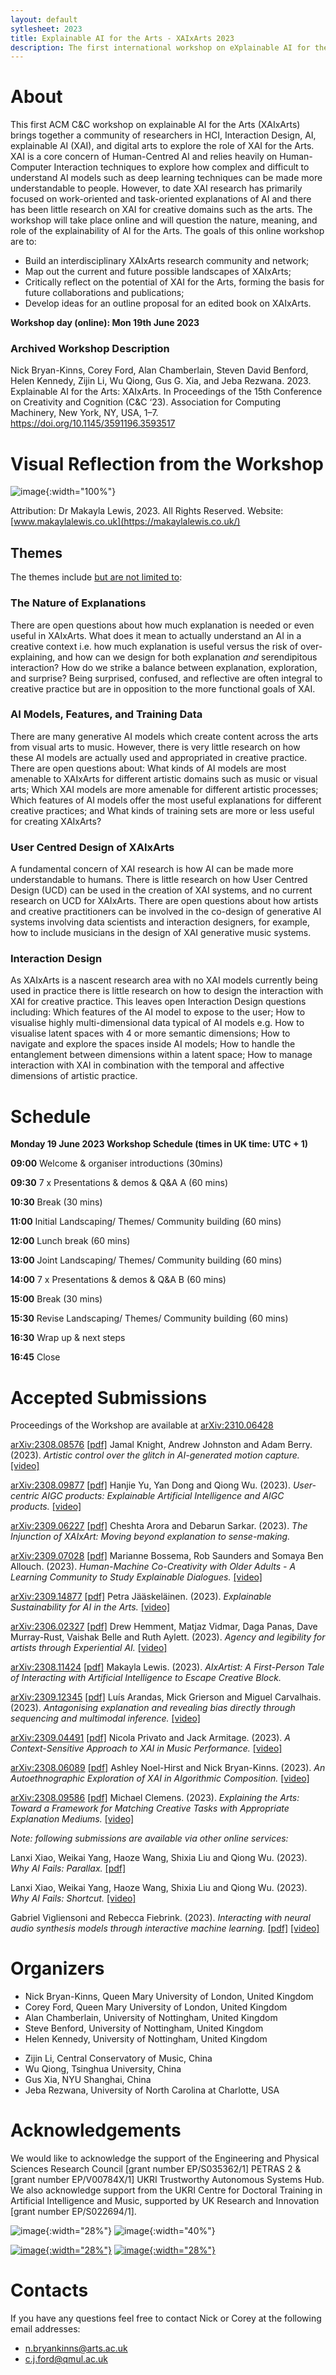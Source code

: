 ```yaml
---
layout: default
sytlesheet: 2023
title: Explainable AI for the Arts - XAIxArts 2023
description: The first international workshop on eXplainable AI for the Arts at the ACM Creativity and Cognition Conference 2023.
---
```


<!-- <center>
<h1 style="font-weight: bold;">About</h1>
</center> -->


# **About**
This first ACM C&C workshop on explainable AI for the Arts (XAIxArts) brings together a community of researchers in HCI, Interaction Design, AI, explainable AI (XAI), and digital arts to explore the role of XAI for the Arts. XAI is a core concern of Human-Centred AI and relies heavily on Human-Computer Interaction techniques to explore how complex and difficult to understand AI models such as deep learning techniques can be made more understandable to people. However, to date XAI research has primarily focused on work-oriented and task-oriented explanations of AI and there has been little research on XAI for creative domains such as the arts. 
The workshop will take place online and will question the nature, meaning, and role of the explainability of AI for the Arts. The goals of this online workshop are to:
* Build an interdisciplinary XAIxArts research community and network;
* Map out the current and future possible landscapes of XAIxArts;
* Critically reflect on the potential of XAI for the Arts, forming the basis for future collaborations and publications;
* Develop ideas for an outline proposal for an edited book on XAIxArts.

**Workshop day (online): Mon 19th June 2023**

<h3 id="archived-workshop-description">Archived Workshop Description</h3>

<p>Nick Bryan-Kinns, Corey Ford, Alan Chamberlain, Steven David Benford, Helen Kennedy, Zijin Li, Wu Qiong, Gus G. Xia, and Jeba Rezwana. 2023. Explainable AI for the Arts: XAIxArts. In Proceedings of the 15th Conference on Creativity and Cognition (C&amp;C ‘23). Association for Computing Machinery, New York, NY, USA, 1–7. <a href="https://doi.org/10.1145/3591196.3593517">https://doi.org/10.1145/3591196.3593517</a></p>


# **Visual Reflection from the Workshop**

![image](./assets/archives/xaixarts_makayla.jpeg){:width="100%"}

Attribution: Dr Makayla Lewis, 2023. All Rights Reserved. Website: [www.makaylalewis.co.uk](https://makaylalewis.co.uk/)

## **Themes**

The themes include <u>but are not limited to</u>:
### The Nature of Explanations
There are open questions about how much explanation is needed or even useful in XAIxArts. What does it mean to actually understand an AI in a creative context i.e. how much explanation is useful versus the risk of over-explaining, and how can we design for both explanation *and* serendipitous interaction? How do we strike a balance between explanation, exploration, and surprise? Being surprised, confused, and reflective are often integral to creative practice but are in opposition to the more functional goals of XAI.

### AI Models, Features, and Training Data
There are many generative AI models which create content across the arts from visual arts to music. However, there is very little research on how these AI models are actually used and appropriated in creative practice. There are open questions about: What kinds of AI models are most amenable to XAIxArts for different artistic domains such as music or visual arts; Which XAI models are more amenable for different artistic processes; Which features of AI models offer the most useful explanations for different creative practices; and What kinds of training sets are more or less useful for creating XAIxArts? 

### User Centred Design of XAIxArts
A fundamental concern of XAI research is how AI can be made more understandable to humans. There is little research on how User Centred Design (UCD) can be used in the creation of XAI systems, and no current research on UCD for XAIxArts. There are open questions about how artists and creative practitioners can be involved in the co-design of generative AI systems involving data scientists and interaction designers, for example, how to include musicians in the design of XAI generative music systems. 

### Interaction Design
As XAIxArts is a nascent research area with no XAI models currently being used in practice there is little research on how to design the interaction with XAI for creative practice. This leaves open Interaction Design questions including: Which features of the AI model to expose to the user; How to visualise highly multi-dimensional data typical of AI models e.g. How to visualise latent spaces with 4 or more semantic dimensions; How to navigate and explore the spaces inside AI models; How to handle the entanglement between dimensions within a latent space; How to manage interaction with XAI in combination with the temporal and affective dimensions of artistic practice. 

# **Schedule**
**Monday 19 June 2023 Workshop Schedule (times in UK time: UTC + 1)**

**09:00** Welcome & organiser introductions (30mins)

**09:30** 7 x Presentations & demos & Q&A A (60 mins)

**10:30** Break (30 mins)

**11:00** Initial Landscaping/ Themes/ Community building (60 mins)

**12:00** Lunch break (60 mins)

**13:00** Joint Landscaping/ Themes/ Community building (60 mins)

**14:00** 7 x Presentations & demos & Q&A B (60 mins)

**15:00** Break (30 mins)

**15:30** Revise Landscaping/ Themes/ Community building (60 mins)

**16:30** Wrap up & next steps

**16:45** Close


# **Accepted Submissions**

<p>Proceedings of the Workshop are available at <a href = "http://arxiv.org/abs/2310.06428">arXiv:2310.06428</a></p>
      
<p><a href = "http://arxiv.org/abs/2308.08576">arXiv:2308.08576</a> <a href = "https://arxiv.org/pdf/2308.08576.pdf">[pdf]</a> Jamal Knight, Andrew Johnston and Adam Berry. (2023). <i>Artistic control over the glitch in AI-generated motion capture.</i> <a href="https://xaixarts.github.io/accepted-2023/video/Knight-XAIxArts-2023-Video.mp4">[video]</a></p>

<p><a href = "https://arxiv.org/abs/2308.09877">arXiv:2308.09877</a> <a href = "https://arxiv.org/pdf/2308.09877.pdf">[pdf]</a> Hanjie Yu, Yan Dong and Qiong Wu. (2023). <i>User-centric AIGC products: Explainable Artificial Intelligence and AIGC products.</i> <a href="https://xaixarts.github.io/accepted-2023/video/Yu-XAIxArts-2023-Video.mp4">[video]</a></p>

<p><a href = "https://arxiv.org/abs/2309.06227">arXiv:2309.06227</a> <a href = "https://arxiv.org/pdf/2309.06227.pdf">[pdf]</a> Cheshta Arora and Debarun Sarkar. (2023). <i>The Injunction of XAIxArt: Moving beyond explanation to sense-making.</i></p>

<p><a href = "https://arxiv.org/abs/2309.07028">arXiv:2309.07028</a> <a href = "https://arxiv.org/pdf/2309.07028.pdf">[pdf]</a> Marianne Bossema, Rob Saunders and Somaya Ben Allouch. (2023). <i>Human-Machine Co-Creativity with Older Adults - A Learning Community to Study Explainable Dialogues.</i> <a href="https://xaixarts.github.io/accepted-2023/video/Bossema-XAIxArts-2023-Video.mp4">[video]</a></p>

<p><a href = "https://arxiv.org/abs/2309.14877">arXiv:2309.14877</a> <a href = "https://arxiv.org/pdf/2309.14877.pdf">[pdf]</a> Petra J&auml;&auml;skel&auml;inen. (2023). <i>Explainable Sustainability for AI in the Arts.</i> <a href="https://xaixarts.github.io/accepted-2023/video/Jaaskelainen-XAIxArts-2023-Video.mp4">[video]</a></p>

<p><a href = "https://arxiv.org/abs/2306.02327">arXiv:2306.02327</a> <a href = "https://arxiv.org/pdf/2306.02327.pdf">[pdf]</a> Drew Hemment, Matjaz Vidmar, Daga Panas, Dave Murray-Rust, Vaishak Belle and Ruth Aylett. (2023). <i>Agency and legibility for artists through Experiential AI.</i> <a href="https://xaixarts.github.io/accepted-2023/video/Hemment-XAIxArts-2023-Video.mp4">[video]</a></p>

<p><a href = "http://arxiv.org/abs/2308.11424">arXiv:2308.11424</a> <a href = "http://arxiv.org/pdf/2308.11424.pdf">[pdf]</a> Makayla Lewis. (2023). <i>AIxArtist: A First-Person Tale of Interacting with Artificial Intelligence to Escape Creative Block.</i></p>

<p><a href = "http://arxiv.org/abs/2309.12345">arXiv:2309.12345</a> <a href = "http://arxiv.org/pdf/2309.12345.pdf">[pdf]</a> Lu&iacute;s Arandas, Mick Grierson and Miguel Carvalhais. (2023). <i>Antagonising explanation and revealing bias directly through sequencing and multimodal inference.</i> <a href="https://xaixarts.github.io/accepted-2023/video/Arandas-XAIxArts-2023-Video.mp4">[video]</a></p>

<p><a href = "http://arxiv.org/abs/2309.04491">arXiv:2309.04491</a> <a href = "http://arxiv.org/pdf/2309.04491.pdf">[pdf]</a> Nicola Privato and Jack Armitage. (2023). <i>A Context-Sensitive Approach to XAI in Music Performance.</i> <a href="https://xaixarts.github.io/accepted-2023/video/Privato-XAIxArts-2023-Video.mp4">[video]</a></p>

<p><a href = "https://arxiv.org/abs/2308.06089">arXiv:2308.06089</a> <a href = "https://arxiv.org/pdf/2308.06089.pdf">[pdf]</a> Ashley Noel-Hirst and Nick Bryan-Kinns. (2023). <i>An Autoethnographic Exploration of XAI in Algorithmic Composition.</i> <a href="https://xaixarts.github.io/accepted-2023/video/Noel-Hirst-XAIxArts-2023-Video.mp4">[video]</a></p>

<p><a href = "https://arxiv.org/abs/2308.09586">arXiv:2308.09586</a> <a href = "https://arxiv.org/pdf/2308.09586.pdf">[pdf]</a> Michael Clemens. (2023). <i>Explaining the Arts: Toward a Framework for Matching Creative Tasks with Appropriate Explanation Mediums.</i> <a href="https://xaixarts.github.io/accepted-2023/video/Clemens-XAIxArts-2023-Video.mp4">[video]</a></p>

<p><i>Note: following submissions are available via other online services:</i></p>

<p>Lanxi Xiao, Weikai Yang, Haoze Wang, Shixia Liu and Qiong Wu. (2023). <i>Why AI Fails: Parallax.</i> <a href="https://xaixarts.github.io/accepted-2023/Xiao-XAIxArts-2023-Parallax-Paper.pdf">[pdf]</a></p>

<p>Lanxi Xiao, Weikai Yang, Haoze Wang, Shixia Liu and Qiong Wu. (2023). <i>Why AI Fails: Shortcut.</i> <a href="https://xaixarts.github.io/accepted-2023/video/Xiao-XAIxArts-2023-Video.mp4">[video]</a></p>

<p>Gabriel Vigliensoni and Rebecca Fiebrink. (2023). <i>Interacting with neural audio synthesis models through interactive machine learning.</i> <a href="https://xaixarts.github.io/accepted-2023/Vigliensoni-XAIxArts-2023-Paper.pdf">[pdf]</a> <a href="https://xaixarts.github.io/accepted-2023/video/Vigliensoni-XAIxArts-2023-Video.mp4">[video]</a></p>
   
<!-- # **Call for Participation**

To participate in the workshop please submit either A) a position paper, B) a short video, or C) a pictorial. Your submission should tell us about your XAI and/or Arts research and practice addressing the themes and open questions on the workshop website. Submission requirements are:

* **A) Position paper**\
Papers should be submitted to [the EasyChair submission system](https://easychair.org/conferences/?conf=xaixarts2023) as a PDF in the ACM SIGCHI submission template format [(SIGCHI ACM new, standardized single-column format)](https://www.acm.org/publications/proceedings-template) and a maximum of 3 pages in length. Note that Microsoft Word users should use the interim template. Papers do not need to be anonymised (in LaTex use the command \documentclass[manuscript,review]).

* **B) Short video**\
Upload your video (maximum 5 minutes) to a file transfer site such as WeTransfer and submit a PDF document to the [EasyChair submission system](https://easychair.org/conferences/?conf=xaixarts2023) stating that this is a video submission and providing the URL to download your video. Note that videos cannot be uploaded directly to the EasyChair system. Please ensure that the download link is valid until at least 8 May 2023. Please complete all sections of the EasyChair submission system including providing a Title and Abstract to briefly describe the content of your video.

* **C) Pictorial**\
Pictorials should be submitted to [EasyChair](https://easychair.org/conferences/?conf=xaixarts2023) using the C&C 2023 Pictorials template (for [inDesign](https://www.dropbox.com/s/53hzdfb9h8naa6w/ACMCC_2023_Pictorials_inDesign_Template_Folder.zip?dl=0), [Word](https://www.dropbox.com/scl/fi/n4dyx6f0uxhjmreg06crj/ACMCC_2023_Pictorials_WORD_Template.docx?dl=0&rlkey=hzc484kst04ey840e2wt1phd8) or [Powerpoint](https://www.dropbox.com/scl/fi/lvjoa01tefthnji58u7t8/ACMCC_2023_Pictorials_PowerPoint_Template.pptx?dl=0&rlkey=79j6hfipqaxkjukxbsues8u8n)), maximum 5 pages PDF. Maximum file size 50MB. Include the submission's title, author(s) and their affiliation(s), and a 150-word abstract on the first page. In keeping with C&C Pictorial submissions, additional written sections such as Introduction, Conclusion, Discussion, Acknowledgements, and References are *optional*. The submission should focus on an annotated visual composition and use the format creatively. Examples can be found on the [C&C 2023 website](https://cc.acm.org/2023/pictorials/). Please complete all sections of the EasyChair submission system, including a Title and Abstract.  


Participants will be selected based on the quality of their contribution to the debate about XAIxArts with a view to creating a balance of topics in the workshop. Papers and videos will be made available on the workshop website prior to the workshop and copyright is retained by authors. The workshop will take place online with the option for hybrid participation where appropriate. 


<!-- Accepted participants will need to register for our workshop via the ACM Creativity and Cognition 2023 conference website. -->

<!-- Please note that at least one author of each accepted position paper must attend the workshop and that all participants must register for both the workshop and the ACM Creativity and Cognition 2023 conference via the conference website.

Important information: 
* Submissions due: Tue 2nd May 2023 (deadline extended to allow for video and pictorial submissions)
* Participants notified of acceptance: Mon 8th May 2023
* Workshop day (online): Mon 19th June 2023 -->

# **Organizers**
* Nick Bryan-Kinns, Queen Mary University of London, United Kingdom
* Corey Ford, Queen Mary University of London, United Kingdom
* Alan Chamberlain, University of Nottingham, United Kingdom
* Steve Benford, University of Nottingham, United Kingdom
* Helen Kennedy, University of Nottingham, United Kingdom
<!-- * Sid Fels, University of British Columbia, Canada -->
* Zijin Li, Central Conservatory of Music, China
* Wu Qiong, Tsinghua University, China
* Gus Xia, NYU Shanghai, China
* Jeba Rezwana, University of North Carolina at Charlotte, USA

# **Acknowledgements**
We would like to acknowledge the support of the Engineering and Physical Sciences Research Council [grant number EP/S035362/1] PETRAS 2 & [grant number EP/V00784X/1] UKRI Trustworthy Autonomous Systems Hub. We also acknowledge support from the UKRI Centre for Doctoral Training in Artificial Intelligence and Music, supported by UK Research and Innovation [grant number EP/S022694/1].

![image](./assets/logos/PETRAS_logo_article.jpg){:width="28%"} ![image](./assets/logos/tas_logo.png){:width="40%"} 

[![image](./assets/logos/AIM_LOGO.png){:width="28%"}](https://www.aim.qmul.ac.uk/) [![image](./assets/logos/Stahr_logo.jpeg){:width="28%"}](https://www.stahrc.org)



# **Contacts**
If you have any questions feel free to contact Nick or Corey at the following email addresses:
- n.bryankinns@arts.ac.uk  
- c.j.ford@qmul.ac.uk